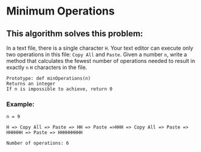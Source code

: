 # Minimum Operations

## This algorithm solves this problem:


In a text file, there is a single character `H`. Your text editor can execute only two operations in this file: ` Copy All ` and ` Paste `. Given a number `n`, write a method that calculates the fewest number of operations needed to result in exactly `n` `H` characters in the file.

```
Prototype: def minOperations(n)
Returns an integer
If n is impossible to achieve, return 0
```


### Example:

```
n = 9

H => Copy All => Paste => HH => Paste =>HHH => Copy All => Paste => HHHHHH => Paste => HHHHHHHHH

Number of operations: 6
```
